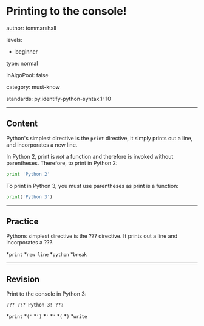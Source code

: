 # Printing to the console!
author: tommarshall

levels:

  - beginner

type: normal

inAlgoPool: false

category: must-know

standards:
  py.identify-python-syntax.1: 10

---
## Content

Python's simplest directive is the `print` directive, it simply prints out a line, and incorporates a new line. 

In Python 2, print is *not* a function and therefore is invoked without parentheses. Therefore, to print in Python 2:
```python
print 'Python 2'
```

To print in Python 3, you must use parentheses as print is a function:

```python
print('Python 3')
```

---
## Practice

Pythons simplest directive is the ??? directive. It prints out a line and incorporates a ???.

*`print`
*`new line`
*`python`
*`break`

---
## Revision

Print to the console in Python 3:

```
??? ??? Python 3! ???
```
*`print`
*`('`
*`')`
*`'`
*`'`
*`(`
*`)`
*`write`